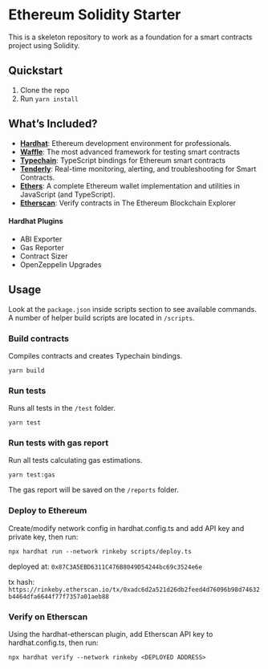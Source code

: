 # Ethereum Solidity Starter

This is a skeleton repository to work as a foundation for a smart contracts project using Solidity.

## Quickstart

1. Clone the repo
2. Run `yarn install`

## What’s Included?

- **[Hardhat](https://hardhat.org/)**: Ethereum development environment for professionals.
- **[Waffle](https://getwaffle.io/)**: The most advanced framework for testing smart contracts
- **[Typechain](https://github.com/ethereum-ts/TypeChain)**: TypeScript bindings for Ethereum smart contracts
- **[Tenderly](https://tenderly.co/)**: Real-time monitoring, alerting, and troubleshooting for Smart Contracts.
- **[Ethers]()**: A complete Ethereum wallet implementation and utilities in JavaScript (and TypeScript).
- **[Etherscan](https://etherscan.io)**: Verify contracts in The Ethereum Blockchain Explorer

#### Hardhat Plugins
- ABI Exporter
- Gas Reporter
- Contract Sizer
- OpenZeppelin Upgrades
## Usage

Look at the `package.json` inside scripts section to see available commands. A number of helper build scripts are located in `/scripts`.
### Build contracts

Compiles contracts and creates Typechain bindings.

`yarn build`

### Run tests

Runs all tests in the `/test` folder.

`yarn test`

### Run tests with gas report

Run all tests calculating gas estimations.

`yarn test:gas`

The gas report will be saved on the `/reports` folder.

### Deploy to Ethereum

Create/modify network config in hardhat.config.ts and add API key and private key, then run:

`npx hardhat run --network rinkeby scripts/deploy.ts`

deployed at: `0x87C3A5EBD6311C476B8049D54244bc69c3524e6e`

tx hash: `https://rinkeby.etherscan.io/tx/0xadc6d2a521d26db2feed4d76096b98d74632b4464dfa6644f77f7357a01aeb88`

### Verify on Etherscan

Using the hardhat-etherscan plugin, add Etherscan API key to hardhat.config.ts, then run:

`npx hardhat verify --network rinkeby <DEPLOYED ADDRESS>`
